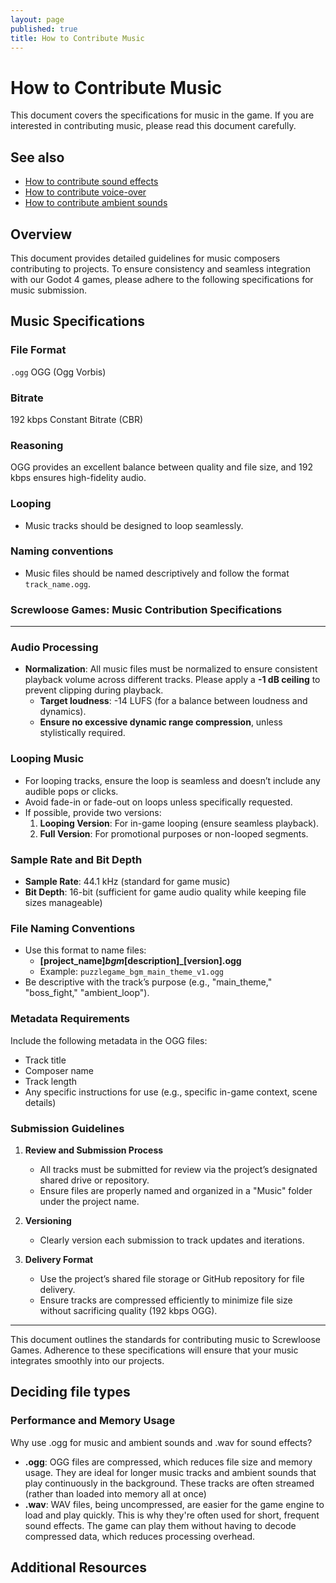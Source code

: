 ```yaml
---
layout: page
published: true
title: How to Contribute Music
---
```


# How to Contribute Music

This document covers the specifications for music in the game. If you are interested in contributing music, please read this document carefully.

## See also

- [How to contribute sound effects](./how_to_contribute_sound_effects.md)
- [How to contribute voice-over](./how_to_contribute_voice_over.md)
- [How to contribute ambient sounds](./how_to_contribute_ambient_sounds.md)

## Overview

This document provides detailed guidelines for music composers contributing to projects. To ensure consistency and seamless integration with our Godot 4 games, please adhere to the following specifications for music submission.

## Music Specifications

### File Format

`.ogg` OGG (Ogg Vorbis)

### Bitrate

192 kbps Constant Bitrate (CBR)

### Reasoning

OGG provides an excellent balance between quality and file size, and 192 kbps ensures high-fidelity audio.

### Looping

- Music tracks should be designed to loop seamlessly.

### Naming conventions

- Music files should be named descriptively and follow the format `track_name.ogg`.

### Screwloose Games: Music Contribution Specifications



---


### **Audio Processing**

- **Normalization**: All music files must be normalized to ensure consistent playback volume across different tracks. Please apply a **-1 dB ceiling** to prevent clipping during playback.
  - **Target loudness**: -14 LUFS (for a balance between loudness and dynamics).
  - **Ensure no excessive dynamic range compression**, unless stylistically required.

### **Looping Music**

- For looping tracks, ensure the loop is seamless and doesn’t include any audible pops or clicks.
- Avoid fade-in or fade-out on loops unless specifically requested.
- If possible, provide two versions:
  1. **Looping Version**: For in-game looping (ensure seamless playback).
  2. **Full Version**: For promotional purposes or non-looped segments.

### **Sample Rate and Bit Depth**

- **Sample Rate**: 44.1 kHz (standard for game music)
- **Bit Depth**: 16-bit (sufficient for game audio quality while keeping file sizes manageable)

### **File Naming Conventions**

- Use this format to name files:
  - **[project_name]_bgm_[description]_[version].ogg**
  - Example: `puzzlegame_bgm_main_theme_v1.ogg`
- Be descriptive with the track’s purpose (e.g., "main_theme," "boss_fight," "ambient_loop").

### **Metadata Requirements**

Include the following metadata in the OGG files:
- Track title
- Composer name
- Track length
- Any specific instructions for use (e.g., specific in-game context, scene details)

### **Submission Guidelines**

1. **Review and Submission Process**
   - All tracks must be submitted for review via the project’s designated shared drive or repository.
   - Ensure files are properly named and organized in a "Music" folder under the project name.
   
2. **Versioning**
   - Clearly version each submission to track updates and iterations.

3. **Delivery Format**
   - Use the project’s shared file storage or GitHub repository for file delivery.
   - Ensure tracks are compressed efficiently to minimize file size without sacrificing quality (192 kbps OGG).

---

This document outlines the standards for contributing music to Screwloose Games. Adherence to these specifications will ensure that your music integrates smoothly into our projects.

## Deciding file types

### Performance and Memory Usage

Why use .ogg for music and ambient sounds and .wav for sound effects?

- **.ogg**: OGG files are compressed, which reduces file size and memory usage. They are ideal for longer music tracks and ambient sounds that play continuously in the background. These tracks are often streamed (rather than loaded into memory all at once)
- **.wav**: WAV files, being uncompressed, are easier for the game engine to load and play quickly. This is why they're often used for short, frequent sound effects. The game can play them without having to decode compressed data, which reduces processing overhead.

## Additional Resources
